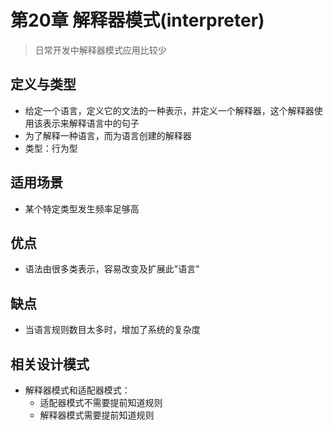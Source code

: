# 第20章 解释器模式(interpreter)
> 日常开发中解释器模式应用比较少
## 定义与类型
+ 给定一个语言，定义它的文法的一种表示，并定义一个解释器，这个解释器使用该表示来解释语言中的句子
+ 为了解释一种语言，而为语言创建的解释器
+ 类型：行为型

## 适用场景
+ 某个特定类型发生频率足够高

## 优点
+ 语法由很多类表示，容易改变及扩展此"语言"

## 缺点
+ 当语言规则数目太多时，增加了系统的复杂度

## 相关设计模式
+ 解释器模式和适配器模式：
  + 适配器模式不需要提前知道规则
  + 解释器模式需要提前知道规则